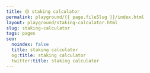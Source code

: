 ```yaml
---
title: 🟡 staking calculator
permalink: playground/{{ page.fileSlug }}/index.html
layout: playground/staking-calculator.html
slug: staking-calculator
tags: pages
seo:
  noindex: false
  title: staking calculator
  og:title: staking calculator
  twitter:title: staking calculator
---
```



